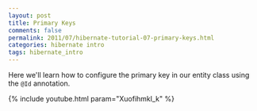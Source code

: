 ```yaml
---           
layout: post
title: Primary Keys
comments: false
permalink: 2011/07/hibernate-tutorial-07-primary-keys.html
categories: hibernate intro
tags: hibernate_intro
---
```


Here we'll learn how to configure the primary key in our entity class using the `@Id` annotation.

{% include youtube.html param="Xuofihmkl_k" %} 